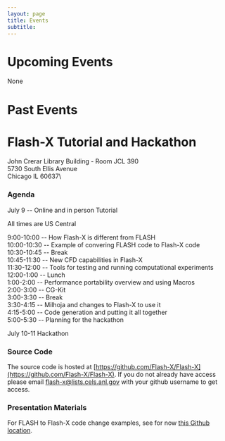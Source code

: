 ```yaml
---
layout: page
title: Events
subtitle:  
---
```

# Upcoming Events
None

# Past Events
# Flash-X Tutorial and Hackathon

John Crerar Library Building - Room JCL 390\
5730 South Ellis Avenue\
Chicago IL 60637\

### Agenda
July 9 -- Online and in person Tutorial

All times are US Central

9:00-10:00   -- How Flash-X is different from FLASH\
10:00-10:30  -- Example of convering FLASH code to Flash-X code\
10:30-10:45  -- Break\
10:45-11:30  -- New CFD capabilities in Flash-X\
11:30-12:00  -- Tools for testing and running computational experiments\
12:00-1:00   -- Lunch\
1:00-2:00    -- Performance portability overview and using Macros\
2:00-3:00    -- CG-Kit\
3:00-3:30    -- Break\
3:30-4:15    -- Milhoja and changes to Flash-X to use it\
4:15-5:00    -- Code generation and putting it all together\
5:00-5:30    -- Planning for the hackathon 

July 10-11 Hackathon
 
### Source Code

The source code is hosted at [https://github.com/Flash-X/Flash-X](https://github.com/Flash-X/Flash-X).
If you do not already have access please email <a href="mailto:flash-x@lists.cels.anl.gov">flash-x@lists.cels.anl.gov</a> 
with your github username to get access.


### Presentation Materials

For FLASH to Flash-X code change examples, see for now [this Github location](https://github.com/Flash-X/Flash-X/tree/hackathon2024/docs/TutorialJul2024).
